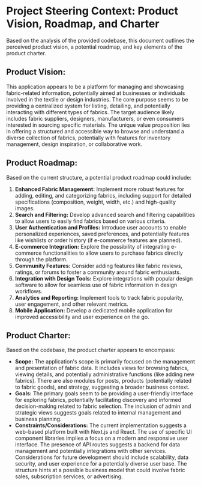 # Project Steering Context: Product Vision, Roadmap, and Charter

Based on the analysis of the provided codebase, this document outlines the perceived product vision, a potential roadmap, and key elements of the product charter.

## Product Vision:

This application appears to be a platform for managing and showcasing fabric-related information, potentially aimed at businesses or individuals involved in the textile or design industries. The core purpose seems to be providing a centralized system for listing, detailing, and potentially interacting with different types of fabrics. The target audience likely includes fabric suppliers, designers, manufacturers, or even consumers interested in sourcing specific materials. The unique value proposition lies in offering a structured and accessible way to browse and understand a diverse collection of fabrics, potentially with features for inventory management, design inspiration, or collaborative work.

## Product Roadmap:

Based on the current structure, a potential product roadmap could include:

1.  **Enhanced Fabric Management:** Implement more robust features for adding, editing, and categorizing fabrics, including support for detailed specifications (composition, weight, width, etc.) and high-quality images.
2.  **Search and Filtering:** Develop advanced search and filtering capabilities to allow users to easily find fabrics based on various criteria.
3.  **User Authentication and Profiles:** Introduce user accounts to enable personalized experiences, saved preferences, and potentially features like wishlists or order history (if e-commerce features are planned).
4.  **E-commerce Integration:** Explore the possibility of integrating e-commerce functionalities to allow users to purchase fabrics directly through the platform.
5.  **Community Features:** Consider adding features like fabric reviews, ratings, or forums to foster a community around fabric enthusiasts.
6.  **Integration with Design Tools:** Explore integrations with popular design software to allow for seamless use of fabric information in design workflows.
7.  **Analytics and Reporting:** Implement tools to track fabric popularity, user engagement, and other relevant metrics.
8.  **Mobile Application:** Develop a dedicated mobile application for improved accessibility and user experience on the go.

## Product Charter:

Based on the codebase, the product charter appears to encompass:

*   **Scope:** The application's scope is primarily focused on the management and presentation of fabric data. It includes views for browsing fabrics, viewing details, and potentially administrative functions (like adding new fabrics). There are also modules for posts, products (potentially related to fabric goods), and strategy, suggesting a broader business context.
*   **Goals:** The primary goals seem to be providing a user-friendly interface for exploring fabrics, potentially facilitating discovery and informed decision-making related to fabric selection. The inclusion of admin and strategic views suggests goals related to internal management and business planning.
*   **Constraints/Considerations:** The current implementation suggests a web-based platform built with Next.js and React. The use of specific UI component libraries implies a focus on a modern and responsive user interface. The presence of API routes suggests a backend for data management and potentially integrations with other services. Considerations for future development should include scalability, data security, and user experience for a potentially diverse user base. The structure hints at a possible business model that could involve fabric sales, subscription services, or advertising.
